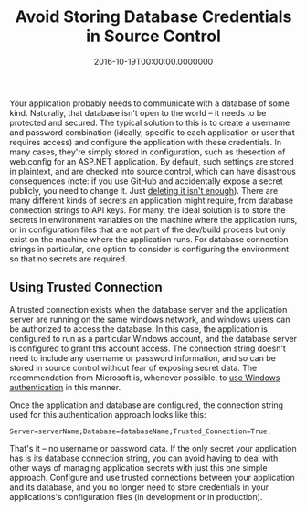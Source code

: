﻿---
title: Avoid Storing Database Credentials in Source Control
date: "2016-10-19T00:00:00.0000000"
featuredImage: /img/storing-database-credentials.jpg
---

Your application probably needs to communicate with a database of some kind. Naturally, that database isn't open to the world – it needs to be protected and secured. The typical solution to this is to create a username and password combination (ideally, specific to each application or user that requires access) and configure the application with these credentials. In many cases, they're simply stored in configuration, such as thesection of web.config for an ASP.NET application. By default, such settings are stored in plaintext, and are checked into source control, which can have disastrous consequences (note: if you use GitHub and accidentally expose a secret publicly, you need to change it. Just [deleting it isn't enough](http://jordan-wright.com/blog/2014/12/30/why-deleting-sensitive-information-from-github-doesnt-save-you/)). There are many different kinds of secrets an application might require, from database connection strings to API keys. For many, the ideal solution is to store the secrets in environment variables on the machine where the application runs, or in configuration files that are not part of the dev/build process but only exist on the machine where the application runs. For database connection strings in particular, one option to consider is configuring the environment so that no secrets are required.

## Using Trusted Connection

A trusted connection exists when the database server and the application server are running on the same windows network, and windows users can be authorized to access the database. In this case, the application is configured to run as a particular Windows account, and the database server is configured to grant this account access. The connection string doesn't need to include any username or password information, and so can be stored in source control without fear of exposing secret data. The recommendation from Microsoft is, whenever possible, to [use Windows authentication](https://msdn.microsoft.com/en-us/library/ms144284.aspx) in this manner.

Once the application and database are configured, the connection string used for this authentication approach looks like this:

```
Server=serverName;Database=databaseName;Trusted_Connection=True;
```

That's it – no username or password data. If the only secret your application has is its database connection string, you can avoid having to deal with other ways of managing application secrets with just this one simple approach. Configure and use trusted connections between your application and its database, and you no longer need to store credentials in your applications's configuration files (in development or in production).

